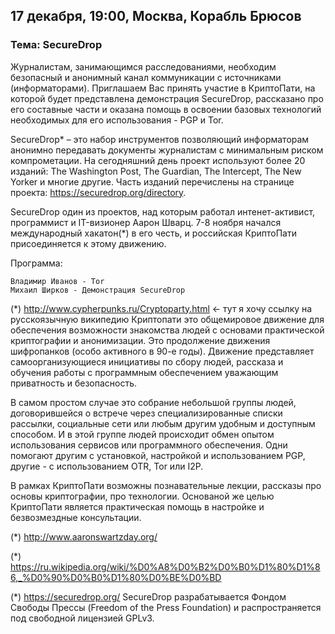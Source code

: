 ## 17 декабря, 19:00, Москва, Корабль Брюсов 

### Тема: SecureDrop

Журналистам, занимающимся расследованиями, необходим безопасный и анонимный канал коммуникации с источниками (информаторами). Приглашаем Вас принять участие в КриптоПати, на которой будет представлена демонстрация SecureDrop, рассказано про его составные части и оказана помощь в освоении базовых технологий необходимых для его использования - PGP и Tor.

SecureDrop* – это набор инструментов позволяющий информаторам анонимно передавать документы журналистам с минимальным риском компрометации. На сегодняшний день проект используют более 20 изданий: The Washington Post, The Guardian, The Intercept, The New Yorker и многие другие. Часть изданий перечислены на странице проекта: https://securedrop.org/directory.

SecureDrop один из проектов, над которым работал интенет-активист, программист и IT-визионер Аарон Шварц. 7-8 ноября начался международный хакатон(*) в его честь, и российская КриптоПати присоединяется к этому движению.

Программа:

    Владимир Иванов - Tor
    Михаил Ширков - Демонстрация SecureDrop

(*) http://www.cypherpunks.ru/Cryptoparty.html <- тут я хочу ссылку на русскоязычную википедию Криптопати это общемировое движение для обеспечения возможности знакомства людей с основами практической криптографии и анонимизации. Это продолжение движения шифропанков (особо активного в 90-е годы). Движение представляет самоорганизующиеся инициативы по сбору людей, рассказа и обучения работы с программным обеспечением уважающим приватность и безопасность.

В самом простом случае это собрание небольшой группы людей, договорившейся о встрече через специализированные списки рассылки, социальные сети или любым другим удобным и доступным способом. И в этой группе людей происходит обмен опытом использования сервисов или программного обеспечения. Одни помогают другим с установкой, настройкой и использованием PGP, другие - с использованием OTR, Tor или I2P.

В рамках КриптоПати возможны познавательные лекции, рассказы про основы криптографии, про технологии. Основаной же целью КриптоПати является практическая помощь в настройке и безвозмездные консультации.

(*) http://www.aaronswartzday.org/

(*) https://ru.wikipedia.org/wiki/%D0%A8%D0%B2%D0%B0%D1%80%D1%86,_%D0%90%D0%B0%D1%80%D0%BE%D0%BD

(*) https://securedrop.org/ SecureDrop разрабатывается Фондом Свободы Прессы (Freedom of the Press Foundation) и распространяется под свободной лицензией GPLv3.

